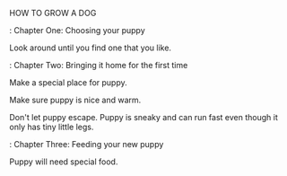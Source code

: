 HOW TO GROW A DOG


: Chapter One: Choosing your puppy

Look around until you find one that you like.


: Chapter Two: Bringing it home for the first time

Make a special place for puppy.

Make sure puppy is nice and warm.

Don't let puppy escape. Puppy is sneaky and can run fast even though it only has tiny little legs.



: Chapter Three: Feeding your new puppy

Puppy will need special food.
